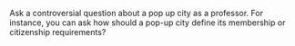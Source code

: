 Ask a controversial question about a pop up city as a professor. For instance, you can ask how should a pop-up city define its membership or citizenship requirements?
